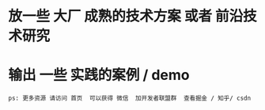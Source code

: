 # 放一些 大厂 成熟的技术方案 或者 前沿技术研究 
# 输出 一些 实践的案例 / demo 

	ps: 更多资源 请访问 首页  可以获得 微信  加开发者联盟群  查看掘金 / 知乎/ csdn 